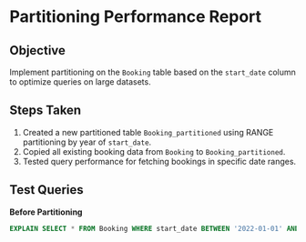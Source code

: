 # Partitioning Performance Report

## Objective
Implement partitioning on the `Booking` table based on the `start_date` column to optimize queries on large datasets.

## Steps Taken
1. Created a new partitioned table `Booking_partitioned` using RANGE partitioning by year of `start_date`.
2. Copied all existing booking data from `Booking` to `Booking_partitioned`.
3. Tested query performance for fetching bookings in specific date ranges.

## Test Queries
**Before Partitioning**
```sql
EXPLAIN SELECT * FROM Booking WHERE start_date BETWEEN '2022-01-01' AND '2022-12-31';